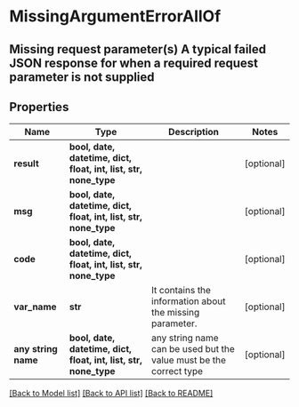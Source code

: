 # MissingArgumentErrorAllOf

## Missing request parameter(s)  A typical failed JSON response for when a required request parameter is not supplied 

## Properties
Name | Type | Description | Notes
------------ | ------------- | ------------- | -------------
**result** | **bool, date, datetime, dict, float, int, list, str, none_type** |  | [optional] 
**msg** | **bool, date, datetime, dict, float, int, list, str, none_type** |  | [optional] 
**code** | **bool, date, datetime, dict, float, int, list, str, none_type** |  | [optional] 
**var_name** | **str** | It contains the information about the missing parameter.  | [optional] 
**any string name** | **bool, date, datetime, dict, float, int, list, str, none_type** | any string name can be used but the value must be the correct type | [optional]

[[Back to Model list]](../README.md#documentation-for-models) [[Back to API list]](../README.md#documentation-for-api-endpoints) [[Back to README]](../README.md)


